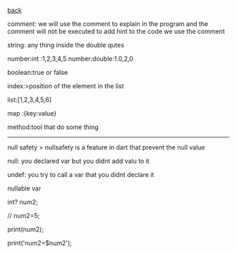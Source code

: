 
[back](../README.md)

comment:
we will use the comment to explain in the program and the comment will not be executed to add hint to the code we use the comment

string: any thing inside the double qutes

 number:int :1,2,3,4,5 number:double:1.0,2,0

 boolean:true or false

index:>position of the element in the list

 list:[1,2,3,4,5,6]

map :{key:value}

 method:tool that do some thing

___________
null safety > nullsafety is a feature in dart that prevent the null value

 null: you declared var but you didnt add valu to it

 undef: you try to call a var that you didnt declare it

 nullable var

 int? num2;

 //  num2=5;
 
 print(num2);

 print('num2=$num2');